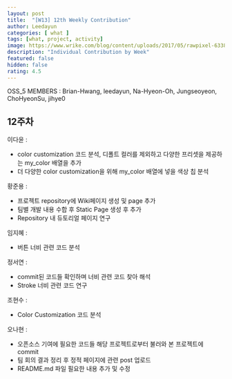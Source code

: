 ```yaml
---	
layout: post	
title:  "[W13] 12th Weekly Contribution"	
author: Leedayun
categories: [ what ]	
tags: [what, project, activity]
image: https://www.wrike.com/blog/content/uploads/2017/05/rawpixel-633847-unsplash.jpg
description: "Individual Contribution by Week"	
featured: false	
hidden: false	
rating: 4.5
---	
```


OSS_5 MEMBERS : Brian-Hwang, leedayun, Na-Hyeon-Oh, Jungseoyeon, ChoHyeonSu, jihye0

## 12주차

이다윤 : 
- color customization 코드 분석, 디폴트 컬러를 제외하고 다양한 프리셋을 제공하는 my_color 배열을 추가
- 더 다양한 color customization을 위해 my_color 배열에 넣을 색상 칩 분석

황준용 : 
- 프로젝트 repository에 Wiki페이지 생성 및 page 추가 
- 팀별 개발 내용 수합 후  Static Page 생성 후 추가
- Repository 내 듀토리얼 페이지 연구

임지혜 :
- 버튼 너비 관련 코드 분석

정서연 :
- commit된 코드들 확인하며 너비 관련 코드 찾아 해석
- Stroke 너비 관련 코드 연구

조현수 : 
- Color Customization 코드 분석

오나현 : 
- 오픈소스 기여에 필요한 코드들 해당 프로젝트로부터 불러와 본 프로젝트에 commit
- 팀 회의 결과 정리 후 정적 페이지에 관련 post 업로드
- README.md 파일 필요한 내용 추가 및 수정



